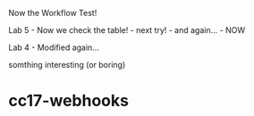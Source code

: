 Now the Workflow Test!

Lab 5 - Now we check the table! - next try! - and again... - NOW

Lab 4 - Modified again...

somthing interesting (or boring)

# cc17-webhooks
